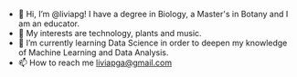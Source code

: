 - 👋 Hi, I’m @liviapg! I have a degree in Biology, a Master's in Botany and I am an educator. 
- 👀 My interests are technology, plants and music.  
- 🌱 I’m currently learning Data Science in order to deepen my knowledge of Machine Learning and Data Analysis. 
- 📫 How to reach me liviapga@gmail.com


<!---
liviapg/liviapg is a ✨ special ✨ repository because its `README.md` (this file) appears on your GitHub profile.
You can click the Preview link to take a look at your changes.
--->
